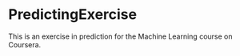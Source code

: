 # PredictingExercise

This is an exercise in prediction for the Machine Learning course on Coursera.
